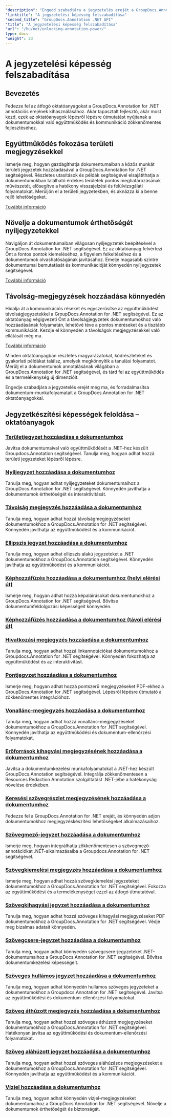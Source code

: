 ```yaml
---
"description": "Engedd szabadjára a jegyzetelés erejét a GroupDocs.Annotation for .NET oktatóanyagaival. Tanuld meg, hogyan adhatsz hozzá különféle jegyzeteket lépésről lépésre, és hogyan fokozhatod az együttműködést könnyedén."
"linktitle": "A jegyzetelési képesség felszabadítása"
"second_title": "GroupDocs.Annotation .NET API"
"title": "A jegyzetelési képesség felszabadítása"
"url": "/hu/net/unlocking-annotation-power/"
type: docs
"weight": 23
---
```


# A jegyzetelési képesség felszabadítása

## Bevezetés

Fedezze fel az átfogó oktatóanyagokat a GroupDocs.Annotation for .NET annotációs erejének kihasználásához. Akár tapasztalt fejlesztő, akár most kezd, ezek az oktatóanyagok lépésről lépésre útmutatást nyújtanak a dokumentumokkal való együttműködés és kommunikáció zökkenőmentes fejlesztéséhez.

## Együttműködés fokozása területi megjegyzésekkel

Ismerje meg, hogyan gazdagíthatja dokumentumaiban a közös munkát területi jegyzetek hozzáadásával a GroupDocs.Annotation for .NET segítségével. Részletes utasítások és példák segítségével elsajátíthatja a dokumentumokban található érdekes területek pontos meghatározásának művészetét, elősegítve a hatékony visszajelzési és felülvizsgálati folyamatokat. Merüljön el a területi jegyzetekben, és aknázza ki a benne rejlő lehetőségeket.

[További információ](./add-area-annotation/)

## Növelje a dokumentumok érthetőségét nyíljegyzetekkel

Navigáljon át dokumentumaiban világosan nyíljegyzetek beépítésével a GroupDocs.Annotation for .NET segítségével. Ez az oktatóanyag felvértezi Önt a fontos pontok kiemeléséhez, a figyelem felkeltéséhez és a dokumentumok olvashatóságának javításához. Emelje magasabb szintre dokumentumai bemutatását és kommunikációját könnyedén nyíljegyzetek segítségével.

[További információ](./add-arrow-annotation/)

## Távolság-megjegyzések hozzáadása könnyedén

Hidalja át a kommunikációs réseket és egyszerűsítse az együttműködést távolságjegyzetekkel a GroupDocs.Annotation for .NET segítségével. Ez az oktatóanyag végigvezeti Önt a távolságjegyzetek dokumentumokhoz való hozzáadásának folyamatán, lehetővé téve a pontos méréseket és a tisztább kommunikációt. Kezdje el könnyedén a távolságok megjegyzésekkel való ellátását még ma.

[További információ](./add-distance-annotation/)

Minden oktatóanyagban részletes magyarázatokat, kódrészleteket és gyakorlati példákat találsz, amelyek megkönnyítik a tanulási folyamatot. Merülj el a dokumentumok annotálásának világában a GroupDocs.Annotation for .NET segítségével, és tárd fel az együttműködés és a termelékenység új dimenzióit.

Engedje szabadjára a jegyzetelés erejét még ma, és forradalmasítsa dokumentum-munkafolyamatait a GroupDocs.Annotation for .NET oktatóanyagokkal.

## Jegyzetkészítési képességek feloldása – oktatóanyagok
### [Területjegyzet hozzáadása a dokumentumhoz](./add-area-annotation/)
Javítsa dokumentumaival való együttműködését a .NET-hez készült Groupdocs.Annotation segítségével. Tanulja meg, hogyan adhat hozzá területi jegyzeteket lépésről lépésre.
### [Nyíljegyzet hozzáadása a dokumentumhoz](./add-arrow-annotation/)
Tanulja meg, hogyan adhat nyíljegyzeteket dokumentumaihoz a GroupDocs.Annotation for .NET segítségével. Könnyedén javíthatja a dokumentumok érthetőségét és interaktivitását.
### [Távolság megjegyzés hozzáadása a dokumentumhoz](./add-distance-annotation/)
Tanulja meg, hogyan adhat hozzá távolságmegjegyzéseket dokumentumokhoz a GroupDocs.Annotation for .NET segítségével. Könnyedén javíthatja az együttműködést és a kommunikációt.
### [Ellipszis jegyzet hozzáadása a dokumentumhoz](./add-ellipse-annotation/)
Tanulja meg, hogyan adhat ellipszis alakú jegyzeteket a .NET dokumentumokhoz a GroupDocs.Annotation segítségével. Könnyedén javíthatja az együttműködést és a kommunikációt.
### [Képhozzáfűzés hozzáadása a dokumentumhoz (helyi elérési út)](./add-image-annotation-local-path/)
Ismerje meg, hogyan adhat hozzá képaláírásokat dokumentumokhoz a GroupDocs.Annotation for .NET segítségével. Bővítse dokumentumfeldolgozási képességeit könnyedén.
### [Képhozzáfűzés hozzáadása a dokumentumhoz (távoli elérési út)](./add-image-annotation-remote-path/)
### [Hivatkozási megjegyzés hozzáadása a dokumentumhoz](./add-link-annotation/)
Tanulja meg, hogyan adhat hozzá linkannotációkat dokumentumokhoz a Groupdocs.Annotation for .NET segítségével. Könnyedén fokozhatja az együttműködést és az interaktivitást.
### [Pontjegyzet hozzáadása a dokumentumhoz](./add-point-annotation/)
Ismerje meg, hogyan adhat hozzá pontszerű megjegyzéseket PDF-ekhez a GroupDocs.Annotation for .NET segítségével. Lépésről lépésre útmutató a zökkenőmentes integrációhoz.
### [Vonallánc-megjegyzés hozzáadása a dokumentumhoz](./add-polyline-annotation/)
Tanulja meg, hogyan adhat hozzá vonallánc-megjegyzéseket dokumentumokhoz a GroupDocs.Annotation for .NET segítségével. Könnyedén javíthatja az együttműködési és dokumentum-ellenőrzési folyamatokat.
### [Erőforrások kihagyási megjegyzésének hozzáadása a dokumentumhoz](./add-resources-redaction-annotation/)
Javítsa a dokumentumkezelési munkafolyamatokat a .NET-hez készült GroupDocs.Annotation segítségével. Integrálja zökkenőmentesen a Resources Redaction Annotation szolgáltatást .NET-jébe a hatékonyság növelése érdekében.
### [Keresési szövegrészlet megjegyzésének hozzáadása a dokumentumhoz](./add-search-text-fragment-annotation/)
Fedezze fel a GroupDocs.Annotation for .NET erejét, és könnyedén adjon dokumentumokhoz megjegyzéskészítési lehetőségeket alkalmazásaihoz.
### [Szövegmező-jegyzet hozzáadása a dokumentumhoz](./add-text-field-annotation/)
Ismerje meg, hogyan integrálhatja zökkenőmentesen a szövegmező-annotációkat .NET-alkalmazásaiba a Groupdocs.Annotation for .NET segítségével.
### [Szövegkiemelési megjegyzés hozzáadása a dokumentumhoz](./add-text-highlight-annotation/)
Ismerje meg, hogyan adhat hozzá szövegkiemelési jegyzeteket dokumentumokhoz a GroupDocs.Annotation for .NET segítségével. Fokozza az együttműködést és a termelékenységet ezzel az átfogó útmutatóval.
### [Szövegkihagyási jegyzet hozzáadása a dokumentumhoz](./add-text-redaction-annotation/)
Tanulja meg, hogyan adhat hozzá szöveges kihagyási megjegyzéseket PDF dokumentumokhoz a GroupDocs.Annotation for .NET segítségével. Védje meg bizalmas adatait könnyedén.
### [Szövegcsere-jegyzet hozzáadása a dokumentumhoz](./add-text-replacement-annotation/)
Tanulja meg, hogyan adhat könnyedén szövegcsere-jegyzeteket .NET-dokumentumaihoz a GroupDocs.Annotation for .NET segítségével. Bővítse dokumentumkezelési képességeit.
### [Szöveges hullámos jegyzet hozzáadása a dokumentumhoz](./add-text-squiggly-annotation/)
Tanulja meg, hogyan adhat könnyedén hullámos szöveges jegyzeteket a dokumentumokhoz a Groupdocs.Annotation for .NET segítségével. Javítsa az együttműködési és dokumentum-ellenőrzési folyamatokat.
### [Szöveg áthúzott megjegyzés hozzáadása a dokumentumhoz](./add-text-strikeout-annotation/)
Tanulja meg, hogyan adhat hozzá szöveges áthúzott megjegyzéseket dokumentumokhoz a GroupDocs.Annotation for .NET segítségével. Hatékonyan javítsa az együttműködési és dokumentum-ellenőrzési folyamatokat.
### [Szöveg aláhúzott jegyzet hozzáadása a dokumentumhoz](./add-text-underline-annotation/)
Tanulja meg, hogyan adhat hozzá szöveges aláhúzásos megjegyzéseket a dokumentumokhoz a GroupDocs.Annotation for .NET segítségével. Könnyedén javíthatja az együttműködést és a kommunikációt.
### [Vízjel hozzáadása a dokumentumhoz](./add-watermark-annotation/)
Tanulja meg, hogyan adhat könnyedén vízjel-megjegyzéseket dokumentumaihoz a GroupDocs.Annotation for .NET segítségével. Növelje a dokumentumok érthetőségét és biztonságát.